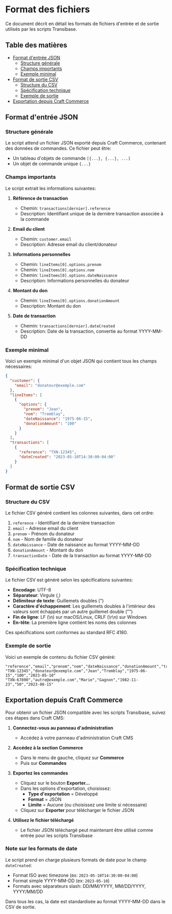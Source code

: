 # Format des fichiers

Ce document décrit en détail les formats de fichiers d'entrée et de sortie utilisés par les scripts Transibase.

## Table des matières

- [Format d'entrée JSON](#format-dentrée-json)
  - [Structure générale](#structure-générale)
  - [Champs importants](#champs-importants)
  - [Exemple minimal](#exemple-minimal)
- [Format de sortie CSV](#format-de-sortie-csv)
  - [Structure du CSV](#structure-du-csv)
  - [Spécification technique](#spécification-technique)
  - [Exemple de sortie](#exemple-de-sortie)
- [Exportation depuis Craft Commerce](#exportation-depuis-craft-commerce)

## Format d'entrée JSON

### Structure générale

Le script attend un fichier JSON exporté depuis Craft Commerce, contenant des données de commandes. Ce fichier peut être:
- Un tableau d'objets de commande `[{...}, {...}, ...]`
- Un objet de commande unique `{...}`

### Champs importants

Le script extrait les informations suivantes:

1. **Référence de transaction**
   - Chemin: `transactions[dernier].reference`
   - Description: Identifiant unique de la dernière transaction associée à la commande

2. **Email du client**
   - Chemin: `customer.email`
   - Description: Adresse email du client/donateur

3. **Informations personnelles**
   - Chemin: `lineItems[0].options.prenom`
   - Chemin: `lineItems[0].options.nom`
   - Chemin: `lineItems[0].options.dateNaissance`
   - Description: Informations personnelles du donateur

4. **Montant du don**
   - Chemin: `lineItems[0].options.donationAmount`
   - Description: Montant du don

5. **Date de transaction**
   - Chemin: `transactions[dernier].dateCreated`
   - Description: Date de la transaction, convertie au format YYYY-MM-DD

### Exemple minimal

Voici un exemple minimal d'un objet JSON qui contient tous les champs nécessaires:

```json
{
  "customer": {
    "email": "donateur@exemple.com"
  },
  "lineItems": [
    {
      "options": {
        "prenom": "Jean",
        "nom": "Tremblay",
        "dateNaissance": "1975-06-15",
        "donationAmount": "100"
      }
    }
  ],
  "transactions": [
    {
      "reference": "TXN-12345",
      "dateCreated": "2023-05-10T14:30:00-04:00"
    }
  ]
}
```

## Format de sortie CSV

### Structure du CSV

Le fichier CSV généré contient les colonnes suivantes, dans cet ordre:

1. `reference` - Identifiant de la dernière transaction
2. `email` - Adresse email du client
3. `prenom` - Prénom du donateur
4. `nom` - Nom de famille du donateur
5. `dateNaissance` - Date de naissance au format YYYY-MM-DD
6. `donationAmount` - Montant du don
7. `transactionDate` - Date de la transaction au format YYYY-MM-DD

### Spécification technique

Le fichier CSV est généré selon les spécifications suivantes:

- **Encodage**: UTF-8
- **Séparateur**: Virgule (,)
- **Délimiteur de texte**: Guillemets doubles (")
- **Caractère d'échappement**: Les guillemets doubles à l'intérieur des valeurs sont échappés par un autre guillemet double ("")
- **Fin de ligne**: LF (\n) sur macOS/Linux, CRLF (\r\n) sur Windows
- **En-tête**: La première ligne contient les noms des colonnes

Ces spécifications sont conformes au standard RFC 4180.

### Exemple de sortie

Voici un exemple de contenu du fichier CSV généré:

```csv
"reference","email","prenom","nom","dateNaissance","donationAmount","transactionDate"
"TXN-12345","donateur@exemple.com","Jean","Tremblay","1975-06-15","100","2023-05-10"
"TXN-67890","autre@exemple.com","Marie","Gagnon","1982-11-23","50","2023-08-15"
```

## Exportation depuis Craft Commerce

Pour obtenir un fichier JSON compatible avec les scripts Transibase, suivez ces étapes dans Craft CMS:

1. **Connectez-vous au panneau d'administration**
   - Accédez à votre panneau d'administration Craft CMS

2. **Accédez à la section Commerce**
   - Dans le menu de gauche, cliquez sur **Commerce**
   - Puis sur **Commandes**

3. **Exportez les commandes**
   - Cliquez sur le bouton **Exporter...**
   - Dans les options d'exportation, choisissez:
     - **Type d'exportation** = Développé
     - **Format** = JSON
     - **Limite** = Aucune (ou choisissez une limite si nécessaire)
   - Cliquez sur **Exporter** pour télécharger le fichier JSON

4. **Utilisez le fichier téléchargé**
   - Le fichier JSON téléchargé peut maintenant être utilisé comme entrée pour les scripts Transibase

### Note sur les formats de date

Le script prend en charge plusieurs formats de date pour le champ `dateCreated`:

- Format ISO avec timezone (ex: `2023-05-10T14:30:00-04:00`)
- Format simple YYYY-MM-DD (ex: `2023-05-10`)
- Formats avec séparateurs slash: DD/MM/YYYY, MM/DD/YYYY, YYYY/MM/DD

Dans tous les cas, la date est standardisée au format YYYY-MM-DD dans le CSV de sortie.